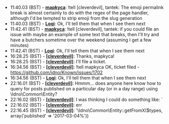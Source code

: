 * <a id="11:40.03">11:40.03 (BST)</a> - __[mapkyca](https://github.com/mapkyca)__: !tell  [cleverdevil], tantek: The emoji permalink break is almost certainly to do with the regex of the page handler, although I'd be tempted to strip emoji from the slug generation
* <a id="11:40.03">11:40.03 (BST)</a> - __[Loqi](https://github.com/Loqi)__: Ok, I'll tell them that when I see them next
* <a id="11:42.41">11:42.41 (BST)</a> - __[mapkyca](https://github.com/mapkyca)__: !tell  [cleverdevil], tantek: if you could file an issue with maybe an example of some text that breaks, then I'll try and have a butchers sometime over the weekend (assuming I get a few minutes)
* <a id="11:42.41">11:42.41 (BST)</a> - __[Loqi](https://github.com/Loqi)__: Ok, I'll tell them that when I see them next
* <a id="16:28.25">16:28.25 (BST)</a> - __[[cleverdevil]](https://github.com/[cleverdevil])__: Thanks, mapkyca!
* <a id="16:28.25">16:28.25 (BST)</a> - __[[cleverdevil]](https://github.com/[cleverdevil])__: I'll file a ticket.
* <a id="16:34.56">16:34.56 (BST)</a> - __[[cleverdevil]](https://github.com/[cleverdevil])__: !tell mapkyca OK, ticket filed - https://github.com/idno/Known/issues/1702
* <a id="16:34.56">16:34.56 (BST)</a> - __[Loqi](https://github.com/Loqi)__: Ok, I'll tell them that when I see them next
* <a id="22:16.01">22:16.01 (BST)</a> - __[[cleverdevil]](https://github.com/[cleverdevil])__: Hmmm... does anyone here know how to query for posts published on a particular day (or in a day range) using \Idno\Common\Entity?
* <a id="22:16.02">22:16.02 (BST)</a> - __[[cleverdevil]](https://github.com/[cleverdevil])__: I was thinking I could do something like: `
* <a id="22:16.02">22:16.02 (BST)</a> - __[[cleverdevil]](https://github.com/[cleverdevil])__: err
* <a id="22:16.45">22:16.45 (BST)</a> - __[[cleverdevil]](https://github.com/[cleverdevil])__: '\Idno\Common\Entity::getFromX($types, array('published' => '2017-03-04%'))
